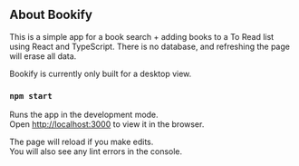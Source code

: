 ## About Bookify

This is a simple app for a book search + adding books to a To Read list using React and TypeScript. There is no database, and refreshing the page will erase all data.

Bookify is currently only built for a desktop view.

### `npm start`

Runs the app in the development mode.\
Open [http://localhost:3000](http://localhost:3000) to view it in the browser.

The page will reload if you make edits.\
You will also see any lint errors in the console.
